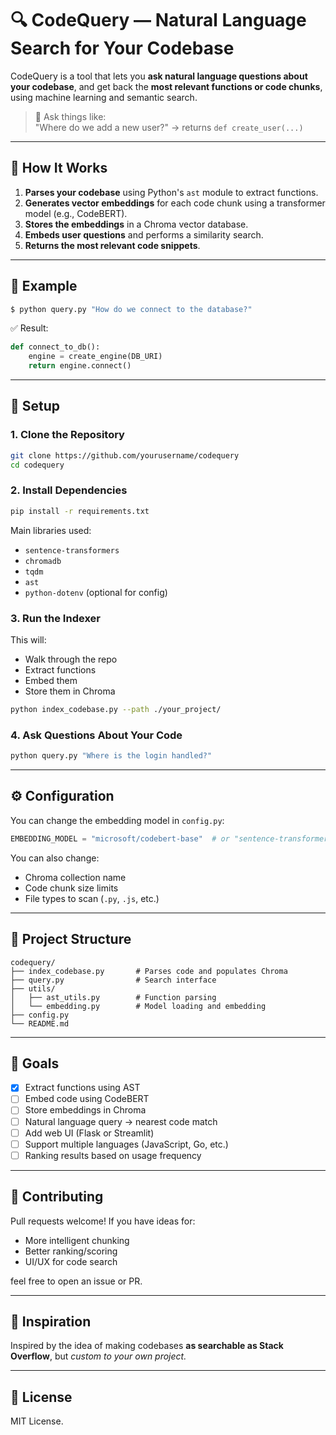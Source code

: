 # 🔍 CodeQuery — Natural Language Search for Your Codebase

CodeQuery is a tool that lets you **ask natural language questions about your codebase**, and get back the **most relevant functions or code chunks**, using machine learning and semantic search.

> 💬 Ask things like:  
> "Where do we add a new user?" → returns `def create_user(...)`

---

## 🧠 How It Works

1. **Parses your codebase** using Python's `ast` module to extract functions.
2. **Generates vector embeddings** for each code chunk using a transformer model (e.g., CodeBERT).
3. **Stores the embeddings** in a Chroma vector database.
4. **Embeds user questions** and performs a similarity search.
5. **Returns the most relevant code snippets**.

---

## 🚀 Example

```bash
$ python query.py "How do we connect to the database?"
```

✅ Result:
```python
def connect_to_db():
    engine = create_engine(DB_URI)
    return engine.connect()
```

---

## 🔧 Setup

### 1. Clone the Repository

```bash
git clone https://github.com/yourusername/codequery
cd codequery
```

### 2. Install Dependencies

```bash
pip install -r requirements.txt
```

Main libraries used:
- `sentence-transformers`
- `chromadb`
- `tqdm`
- `ast`
- `python-dotenv` (optional for config)

### 3. Run the Indexer

This will:
- Walk through the repo
- Extract functions
- Embed them
- Store them in Chroma

```bash
python index_codebase.py --path ./your_project/
```

### 4. Ask Questions About Your Code

```bash
python query.py "Where is the login handled?"
```

---

## ⚙️ Configuration

You can change the embedding model in `config.py`:

```python
EMBEDDING_MODEL = "microsoft/codebert-base"  # or "sentence-transformers/code-search-net"
```

You can also change:
- Chroma collection name
- Code chunk size limits
- File types to scan (`.py`, `.js`, etc.)

---

## 📁 Project Structure

```
codequery/
├── index_codebase.py       # Parses code and populates Chroma
├── query.py                # Search interface
├── utils/
│   ├── ast_utils.py        # Function parsing
│   └── embedding.py        # Model loading and embedding
├── config.py
└── README.md
```

---

## 📌 Goals

- [x] Extract functions using AST
- [ ] Embed code using CodeBERT
- [ ] Store embeddings in Chroma
- [ ] Natural language query → nearest code match
- [ ] Add web UI (Flask or Streamlit)
- [ ] Support multiple languages (JavaScript, Go, etc.)
- [ ] Ranking results based on usage frequency

---

## 🙌 Contributing

Pull requests welcome! If you have ideas for:
- More intelligent chunking
- Better ranking/scoring
- UI/UX for code search

feel free to open an issue or PR.

---

## 🧠 Inspiration

Inspired by the idea of making codebases **as searchable as Stack Overflow**, but *custom to your own project.*

---

## 📜 License

MIT License.
